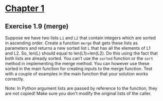 # [Chapter 1](https://courses.mooc.fi/org/uh-cs/courses/data-analysis-with-python-2024-2025/chapter-1/python)
## Exercise 1.9 (merge)
Suppose we have two lists `L1` and `L2` that contain integers which are sorted in ascending order. Create a function `merge` that gets these lists as parameters and returns a new sorted list `L` that has all the elements of L1 and L2. So, len(L) should equal to len(L1)+len(L2). Do this using the fact that both lists are already sorted. You can’t use the `sorted` function or the `sort` method in implementing the merge method. You can however use these sorted in the main function for creating inputs to the merge function. Test with a couple of examples in the main function that your solution works correctly.

Note: In Python argument lists are passed by reference to the function, they are not copied! Make sure you don't modify the original lists of the caller.
